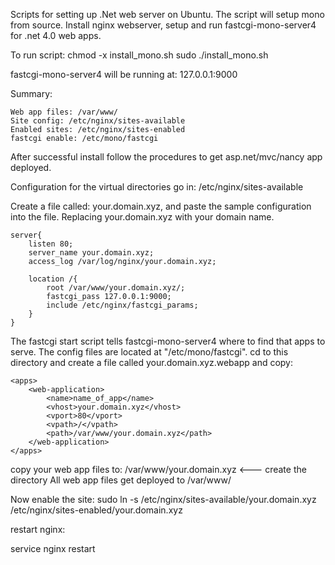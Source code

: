 Scripts for setting up .Net web server on Ubuntu. The script will setup mono
from source. Install nginx webserver, setup and run fastcgi-mono-server4 
for .net 4.0 web apps.

To run script: 
chmod -x install_mono.sh
sudo ./install_mono.sh

fastcgi-mono-server4 will be running at: 127.0.0.1:9000

Summary:

	Web app files: /var/www/
	Site config: /etc/nginx/sites-available 
	Enabled sites: /etc/nginx/sites-enabled
	fastcgi enable: /etc/mono/fastcgi

After successful install follow the procedures to get asp.net/mvc/nancy app
deployed.

Configuration for the virtual directories go in:
/etc/nginx/sites-available

Create a file called: your.domain.xyz, and paste the sample configuration into
the file. Replacing your.domain.xyz with your domain name.

	server{
		listen 80;
		server_name your.domain.xyz;
		access_log /var/log/nginx/your.domain.xyz;
	
		location /{
			root /var/www/your.domain.xyz/;
			fastcgi_pass 127.0.0.1:9000;
			include /etc/nginx/fastcgi_params;
		}
	}

The fastcgi start script tells fastcgi-mono-server4 where to find that apps 
to serve. The config files are located at "/etc/mono/fastcgi". cd to this 
directory and create a file called your.domain.xyz.webapp and copy:

	<apps>
		<web-application>
			<name>name_of_app</name>
			<vhost>your.domain.xyz</vhost>
			<vport>80</vport>
			<vpath>/</vpath>
			<path>/var/www/your.domain.xyz</path>
		</web-application>
	</apps>

copy your web app files to: 
/var/www/your.domain.xyz <--- create the directory
All web app files get deployed to /var/www/

Now enable the site: 
sudo ln -s /etc/nginx/sites-available/your.domain.xyz /etc/nginx/sites-enabled/your.domain.xyz

restart nginx:

service nginx restart
